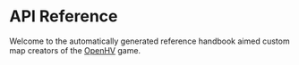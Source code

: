 # API Reference

Welcome to the automatically generated reference handbook aimed custom map creators of the [OpenHV](https://github.com/OpenHV/OpenHV) game.

